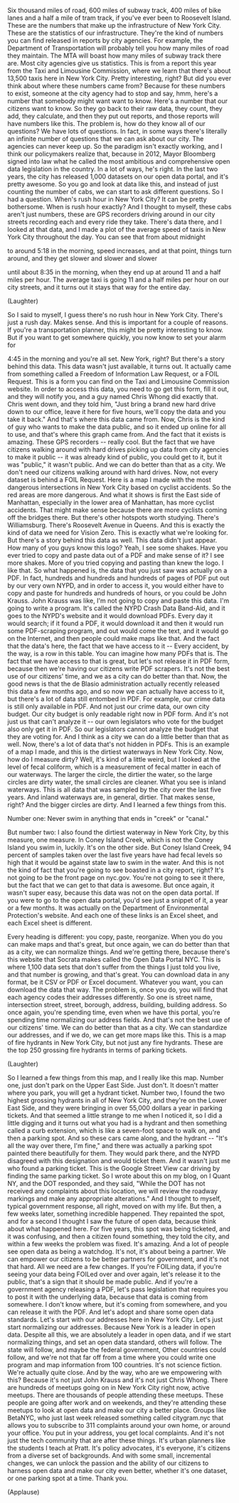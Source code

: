 
Six thousand miles of road,
600 miles of subway track,
400 miles of bike lanes
and a half a mile of tram track,
if you&#39;ve ever been to Roosevelt Island.
These are the numbers that make up
the infrastructure of New York City.
These are the statistics
of our infrastructure.
They&#39;re the kind of numbers you can find
released in reports by city agencies.
For example, the Department
of Transportation will probably tell you
how many miles of road they maintain.
The MTA will boast how many miles
of subway track there are.
Most city agencies give us statistics.
This is from a report this year
from the Taxi and Limousine Commission,
where we learn that there&#39;s about
13,500 taxis here in New York City.
Pretty interesting, right?
But did you ever think about
where these numbers came from?
Because for these numbers to exist,
someone at the city agency
had to stop and say, hmm, here&#39;s a number
that somebody might want want to know.
Here&#39;s a number 
that our citizens want to know.
So they go back to their raw data,
they count, they add, they calculate,
and then they put out reports,
and those reports
will have numbers like this.
The problem is, how do they know
all of our questions?
We have lots of questions.
In fact, in some ways there&#39;s literally
an infinite number of questions
that we can ask about our city.
The agencies can never keep up.
So the paradigm isn&#39;t exactly working,
and I think our policymakers realize that,
because in 2012, Mayor Bloomberg
signed into law what he called
the most ambitious and comprehensive
open data legislation in the country.
In a lot of ways, he&#39;s right.
In the last two years, 
the city has released 1,000 datasets
on our open data portal,
and it&#39;s pretty awesome.
So you go and look at data like this,
and instead of just counting
the number of cabs,
we can start to ask different questions.
So I had a question.
When&#39;s rush hour in New York City?
It can be pretty bothersome.
When is rush hour exactly?
And I thought to myself,
these cabs aren&#39;t just numbers,
these are GPS recorders
driving around in our city streets
recording each and every ride they take.
There&#39;s data there,
and I looked at that data,
and I made a plot of the average speed of
taxis in New York City throughout the day.
You can see that from about midnight

to around 5:18 in the morning,
speed increases, and at that point,
things turn around,
and they get slower and slower and slower

until about 8:35 in the morning,
when they end up at around
11 and a half miles per hour.
The average taxi is going 11 and a half
miles per hour on our city streets,
and it turns out it stays that way
for the entire day.

(Laughter)

So I said to myself, I guess
there&#39;s no rush hour in New York City.
There&#39;s just a rush day.
Makes sense. And this is important
for a couple of reasons.
If you&#39;re a transportation planner,
this might be pretty interesting to know.
But if you want to get somewhere quickly,
you now know to set your alarm for

4:45 in the morning and you&#39;re all set.
New York, right?
But there&#39;s a story behind this data.
This data wasn&#39;t
just available, it turns out.
It actually came from something called
a Freedom of Information Law Request,
or a FOIL Request.
This is a form you can find on the
Taxi and Limousine Commission website.
In order to access this data,
you need to go get this form,
fill it out, and they will notify you,
and a guy named Chris Whong
did exactly that.
Chris went down, and they told him,
&quot;Just bring a brand new hard drive 
down to our office,
leave it here for five hours,
we&#39;ll copy the data and you take it back.&quot;
And that&#39;s where this data came from.
Now, Chris is the kind of guy
who wants to make the data public,
and so it ended up online for all to use,
and that&#39;s where this graph came from.
And the fact that it exists is amazing.
These GPS recorders -- really cool.
But the fact that we have citizens
walking around with hard drives
picking up data from city agencies
to make it public --
it was already kind of public,
you could get to it,
but it was &quot;public,&quot; it wasn&#39;t public.
And we can do better than that as a city.
We don&#39;t need our citizens
walking around with hard drives.
Now, not every dataset
is behind a FOIL Request.
Here is a map I made with the most
dangerous intersections in New York City
based on cyclist accidents.
So the red areas are more dangerous.
And what it shows is first
the East side of Manhattan,
especially in the lower area of Manhattan,
has more cyclist accidents.
That might make sense
because there are more cyclists
coming off the bridges there.
But there&#39;s other hotspots worth studying.
There&#39;s Williamsburg.
There&#39;s Roosevelt Avenue in Queens.
And this is exactly the kind of data
we need for Vision Zero.
This is exactly what we&#39;re looking for.
But there&#39;s a story
behind this data as well.
This data didn&#39;t just appear.
How many of you guys know this logo?
Yeah, I see some shakes.
Have you ever tried to copy
and paste data out of a PDF
and make sense of it?
I see more shakes.
More of you tried copying and pasting
than knew the logo. I like that.
So what happened is, the data
that you just saw was actually on a PDF.
In fact, hundreds and hundreds
and hundreds of pages of PDF
put out by our very own NYPD,
and in order to access it,
you would either have to copy and paste
for hundreds and hundreds of hours,
or you could be John Krauss.
John Krauss was like,
I&#39;m not going to copy and paste this data.
I&#39;m going to write a program.
It&#39;s called the NYPD Crash Data Band-Aid,
and it goes to the NYPD&#39;s website
and it would download PDFs.
Every day it would search;
if it found a PDF, it would download it
and then it would run
some PDF-scraping program,
and out would come the text,
and it would go on the Internet,
and then people could make maps like that.
And the fact that the data&#39;s here,
the fact that we have access to it --
Every accident, by the way,
is a row in this table.
You can imagine how many PDFs that is.
The fact that we
have access to that is great,
but let&#39;s not release it in PDF form,
because then we&#39;re having our citizens
write PDF scrapers.
It&#39;s not the best use
of our citizens&#39; time,
and we as a city can do better than that.
Now, the good news is that
the de Blasio administration
actually recently released this data
a few months ago,
and so now we can
actually have access to it,
but there&#39;s a lot of data
still entombed in PDF.
For example, our crime data
is still only available in PDF.
And not just our crime data,
our own city budget.
Our city budget is only readable
right now in PDF form.
And it&#39;s not just us
that can&#39;t analyze it --
our own legislators
who vote for the budget
also only get it in PDF.
So our legislators cannot analyze 
the budget that they are voting for.
And I think as a city we can do
a little better than that as well.
Now, there&#39;s a lot of data
that&#39;s not hidden in PDFs.
This is an example of a map I made,
and this is the dirtiest waterways
in New York City.
Now, how do I measure dirty?
Well, it&#39;s kind of a little weird,
but I looked at the level
of fecal coliform,
which is a measurement of fecal matter
in each of our waterways.
The larger the circle,
the dirtier the water,
so the large circles are dirty water,
the small circles are cleaner.
What you see is inland waterways.
This is all data that was sampled
by the city over the last five years.
And inland waterways are,
in general, dirtier.
That makes sense, right?
And the bigger circles are dirty.
And I learned a few things from this.

Number one: Never swim in anything
that ends in &quot;creek&quot; or &quot;canal.&quot;

But number two: I also found
the dirtiest waterway in New York City,
by this measure, one measure.
In Coney Island Creek, which is not
the Coney Island you swim in, luckily.
It&#39;s on the other side.
But Coney Island Creek, 94 percent
of samples taken over the last five years
have had fecal levels so high
that it would be against state law
to swim in the water.
And this is not the kind of fact
that you&#39;re going to see
boasted in a city report, right?
It&#39;s not going to be 
the front page on nyc.gov.
You&#39;re not going to see it there,
but the fact that we can get 
to that data is awesome.
But once again, it wasn&#39;t super easy,
because this data was not
on the open data portal.
If you were to go to the open data portal,
you&#39;d see just a snippet of it, 
a year or a few months.
It was actually on the Department
of Environmental Protection&#39;s website.
And each one of these links is an Excel 
sheet, and each Excel sheet is different.

Every heading is different:
you copy, paste, reorganize.
When you do you can make maps
and that&#39;s great, but once again,
we can do better than that 
as a city, we can normalize things.
And we&#39;re getting there, because
there&#39;s this website that Socrata makes
called the Open Data Portal NYC.
This is where 1,100 data sets 
that don&#39;t suffer
from the things I just told you live,
and that number is growing,
and that&#39;s great.
You can download data in any format,
be it CSV or PDF or Excel document.
Whatever you want,
you can download the data that way.
The problem is, once you do,
you will find that each agency
codes their addresses differently.
So one is street name, 
intersection street,
street, borough, address, building,
building address.
So once again, you&#39;re spending time,
even when we have this portal,
you&#39;re spending time
normalizing our address fields.
And that&#39;s not the best use 
of our citizens&#39; time.
We can do better than that as a city.
We can standardize our addresses,
and if we do, 
we can get more maps like this.
This is a map of fire hydrants
in New York City,
but not just any fire hydrants.
These are the top 250 grossing fire
hydrants in terms of parking tickets.

(Laughter)

So I learned a few things from this map,
and I really like this map.
Number one, just don&#39;t park
on the Upper East Side.
Just don&#39;t. It doesn&#39;t matter where
you park, you will get a hydrant ticket.
Number two, I found the two highest
grossing hydrants in all of New York City,
and they&#39;re on the Lower East Side,
and they were bringing in over
55,000 dollars a year in parking tickets.
And that seemed a little strange
to me when I noticed it,
so I did a little digging and it turns out
what you had is a hydrant
and then something called
a curb extension,
which is like a seven-foot
space to walk on,
and then a parking spot.
And so these cars came along,
and the hydrant --
&quot;It&#39;s all the way over there, I&#39;m fine,&quot;
and there was actually a parking spot
painted there beautifully for them.
They would park there, and the NYPD
disagreed with this designation
and would ticket them.
And it wasn&#39;t just me 
who found a parking ticket.
This is the Google 
Street View car driving by
finding the same parking ticket.
So I wrote about this on my blog,
on I Quant NY, and the DOT responded,
and they said,
&quot;While the DOT has not received
any complaints about this location,
we will review the roadway markings
and make any appropriate alterations.&quot;
And I thought to myself,
typical government response,
all right, moved on with my life.
But then, a few weeks later,
something incredible happened.
They repainted the spot,
and for a second I thought I saw
the future of open data,
because think about what happened here.
For five years, this spot was being 
ticketed, and it was confusing,
and then a citizen found something,
they told the city, and within a few weeks
the problem was fixed.
It&#39;s amazing. And a lot of people
see open data as being a watchdog.
It&#39;s not, it&#39;s about being a partner.
We can empower our citizens
to be better partners for government,
and it&#39;s not that hard.
All we need are a few changes.
If you&#39;re FOILing data,
if you&#39;re seeing your data 
being FOILed over and over again,
let&#39;s release it to the public, that&#39;s
a sign that it should be made public.
And if you&#39;re a government agency
releasing a PDF,
let&#39;s pass legislation that requires you
to post it with the underlying data,
because that data
is coming from somewhere.
I don&#39;t know where, but it&#39;s
coming from somewhere,
and you can release it with the PDF.
And let&#39;s adopt and share
some open data standards.
Let&#39;s start with our addresses
here in New York City.
Let&#39;s just start
normalizing our addresses.
Because New York is a leader in open data.
Despite all this, we are absolutely
a leader in open data,
and if we start normalizing things,
and set an open data standard,
others will follow. The state will follow,
and maybe the federal government,
Other countries could follow,
and we&#39;re not that far off from a time
where you could write one program
and map information from 100 countries.
It&#39;s not science fiction.
We&#39;re actually quite close.
And by the way, who are we
empowering with this?
Because it&#39;s not just John Krauss
and it&#39;s not just Chris Whong.
There are hundreds of meetups
going on in New York City right now,
active meetups.
There are thousands of people
attending these meetups.
These people are going after work
and on weekends,
and they&#39;re attending these meetups
to look at open data
and make our city a better place.
Groups like BetaNYC, who just last week 
released something called citygram.nyc
that allows you to subscribe
to 311 complaints
around your own home,
or around your office.
You put in your address,
you get local complaints.
And it&#39;s not just the tech community
that are after these things.
It&#39;s urban planners like 
the students I teach at Pratt.
It&#39;s policy advocates, it&#39;s everyone,
it&#39;s citizens from a diverse
set of backgrounds.
And with some small, incremental changes,
we can unlock the passion
and the ability of our citizens
to harness open data
and make our city even better,
whether it&#39;s one dataset,
or one parking spot at a time.
Thank you.

(Applause)

